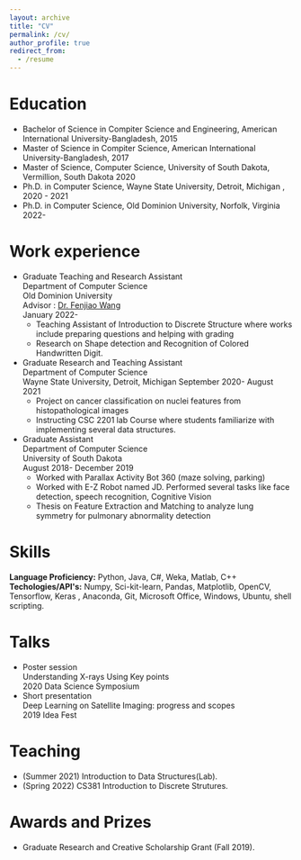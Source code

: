 ```yaml
---
layout: archive
title: "CV"
permalink: /cv/
author_profile: true
redirect_from:
  - /resume
---
```



Education
======
* Bachelor of Science in Compiter Science and Engineering, American International University-Bangladesh, 2015
* Master of Science in Compiter Science, American International University-Bangladesh, 2017
* Master of Science, Computer Science, University of South Dakota, Vermillion, South Dakota 2020
* Ph.D. in Computer Science,
Wayne State University, Detroit, Michigan , 2020 - 2021
* Ph.D. in Computer Science, 
Old Dominion University, Norfolk, Virginia  2022-

Work experience
======
* Graduate Teaching and Research Assistant  
Department of Computer Science  
Old Dominion University  
Advisor : [Dr. Fenjiao Wang](https://fengjiaowang7.github.io/)  
January 2022-
  * Teaching Assistant of Introduction to Discrete Structure where works include preparing questions and helping with grading
  * Research on Shape detection and Recognition of Colored Handwritten Digit.
* Graduate Research and Teaching Assistant  
Department of Computer Science  
Wayne State University, Detroit, Michigan September 2020- August 2021
  * Project on cancer classification on nuclei features from histopathological images
  * Instructing CSC 2201 lab Course where students familiarize with implementing several data structures.  
* Graduate Assistant  
Department of Computer Science  
University of South Dakota  
August 2018- December 2019
  * Worked with Parallax Activity Bot 360 (maze solving, parking)
  * Worked with E-Z Robot named JD. Performed several tasks like face detection, speech recognition, Cognitive Vision
  * Thesis on Feature Extraction and Matching to analyze lung symmetry for pulmonary abnormality detection

Skills
======
**Language Proficiency:** Python, Java, C#, Weka, Matlab, C++  
**Techologies/API's:** Numpy, Sci-kit-learn, Pandas, Matplotlib, OpenCV, Tensorflow, Keras , Anaconda, Git, Microsoft Office, Windows, Ubuntu, shell scripting. 


Talks
======
* Poster session  
Understanding X-rays Using Key points  
2020 Data Science Symposium
* Short presentation  
Deep Learning on Satellite Imaging: progress and scopes  
2019 Idea Fest

Teaching
======
 * (Summer 2021) Introduction to Data Structures(Lab). 
 * (Spring 2022) CS381 Introduction to Discrete Strutures.
  
Awards and Prizes
======
* Graduate Research and Creative Scholarship Grant (Fall 2019).

